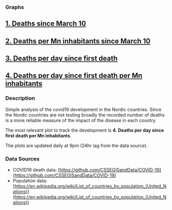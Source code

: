 ### Graphs

## [1. Deaths since March 10](https://alex.fo/covid19/deaths.html)
## [2. Deaths per Mn inhabitants since March 10](https://alex.fo/covid19/deaths_1.html)
## [3. Deaths per day since first death](https://alex.fo/covid19/deaths_mn.html)
## [4. Deaths per day since first death per Mn inhabitants](https://alex.fo/covid19/deaths_mn_1.html)

### Description
Simple analysis of the covid19 development in the Nordic countries. Since the Nordic countries are not testing broadly the recorded number of deaths is a more reliable measure of the impact of the disease in each country.

The most relevant plot to track the development is **4. Deaths per day since first death per Mn inhabitants**.

The plots are updated daily at 9pm (24hr lag from the data source).

### Data Sources

* COVID19 death data: [https://github.com/CSSEGISandData/COVID-19](https://github.com/CSSEGISandData/COVID-19)
* Population data: [https://en.wikipedia.org/wiki/List_of_countries_by_population_(United_Nations)](https://en.wikipedia.org/wiki/List_of_countries_by_population_(United_Nations))
